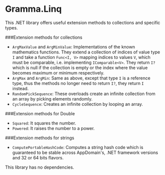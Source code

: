 # Gramma.Linq
This .NET library offers useful extension methods to collections and specific types.

###Extension methods for collections
* `ArgMaxValue` and `ArgMinValue`: Implementations of the known mathematics functions. They extend a collection of indices of value type `I` and take a function `Func<I, V>` mapping indices to values `V`, which must be comparable, i.e. implementing `IComparable<V>`. They return `I?` which is null if the collection is empty or the index where the value becomes maximum or minimum respectively.
* `ArgMax` and `ArgMin`: Same as above, except that type `I` is a reference type, thus the methods no longer need to return `I?`, they return `I` instead.
* `RandomPickSequence`: These overloads create an infinite collection from an array by picking elements randomly.
* `CycleSequence`: Creates an infinite collection by looping an array.

###Extension methods for Double
* `Squared`: It squares the number.
* `Powered`: It raises the number to a power.

###Extension methods for strings
* `ComputePortableHashCode`: Computes a string hash code which is guaranteed to be stable across AppDomain's, .NET framework versions and 32 or 64 bits flavors.

This library has no dependencies.
